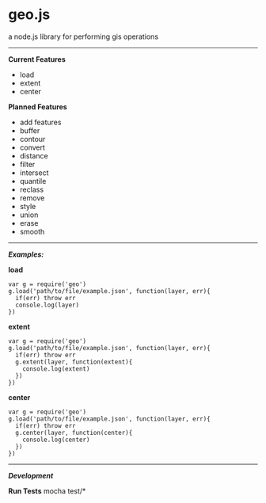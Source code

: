geo.js
======

a node.js library for performing gis operations

- - -

**Current Features**

- load
- extent
- center

**Planned Features**

- add features
- buffer
- contour
- convert
- distance
- filter
- intersect
- quantile
- reclass
- remove
- style
- union
- erase
- smooth

- - -

***Examples:***

**load**

    var g = require('geo')
    g.load('path/to/file/example.json', function(layer, err){
      if(err) throw err
      console.log(layer)
    })

**extent**

    var g = require('geo')
    g.load('path/to/file/example.json', function(layer, err){
      if(err) throw err
      g.extent(layer, function(extent){
        console.log(extent)
      })
    })

**center**

    var g = require('geo')
    g.load('path/to/file/example.json', function(layer, err){
      if(err) throw err
      g.center(layer, function(center){
        console.log(center)
      })
    })

- - -

***Development***

**Run Tests**
mocha test/*